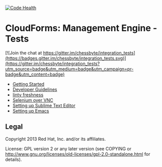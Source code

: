 [![Code Health](https://landscape.io/github/RedHatQE/cfme_tests/master/landscape.svg?style=flat-square)](https://landscape.io/github/RedHatQE/cfme_tests/master)

CloudForms: Management Engine - Tests
=====================================

[![Join the chat at https://gitter.im/chessbyte/integration_tests](https://badges.gitter.im/chessbyte/integration_tests.svg)](https://gitter.im/chessbyte/integration_tests?utm_source=badge&utm_medium=badge&utm_campaign=pr-badge&utm_content=badge)

- [Getting Started](http://cfme-tests.readthedocs.org/getting_started.html)
- [Developer Guidelines](http://cfme-tests.readthedocs.org/guides/dev_guide.html)
- [linty freshness](http://cfme-tests.readthedocs.org/guides/lint.html)
- [Selenium over VNC](http://cfme-tests.readthedocs.org/guides/vnc_selenium.html)
- [Setting up Sublime Text Editor](http://cfme-tests.readthedocs.org/guides/editors.html)
- [Setting up Emacs](http://cfme-tests.readthedocs.org/guides/editors.html)

Legal
-----

Copyright 2013 Red Hat, Inc. and/or its affiliates.

License: GPL version 2 or any later version (see COPYING or
http://www.gnu.org/licenses/old-licenses/gpl-2.0-standalone.html for
details).
